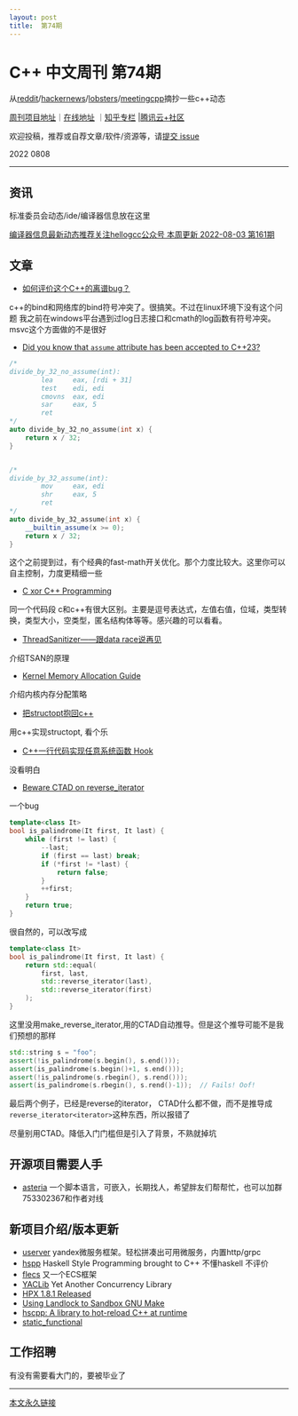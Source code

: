 ```yaml
---
layout: post
title:  第74期
---
```

# C++ 中文周刊 第74期

从[reddit](https://www.reddit.com/r/cpp/)/[hackernews](https://news.ycombinator.com/)/[lobsters](https://lobste.rs/)/[meetingcpp](https://www.meetingcpp.com/blog/blogroll/items/Meeting-Cpp-Blogroll-340.html)摘抄一些c++动态

[周刊项目地址](https://github.com/wanghenshui/cppweeklynews)｜[在线地址](https://wanghenshui.github.io/cppweeklynews/) ｜[知乎专栏](https://www.zhihu.com/column/jieyaren) |[腾讯云+社区](https://cloud.tencent.com/developer/column/92884)



欢迎投稿，推荐或自荐文章/软件/资源等，请[提交 issue](https://github.com/wanghenshui/cppweeklynews/issues)

2022 0808

---

## 资讯

标准委员会动态/ide/编译器信息放在这里

[编译器信息最新动态推荐关注hellogcc公众号 本周更新 2022-08-03 第161期](https://github.com/hellogcc/osdt-weekly/blob/master/weekly-2022/2022-08-03.md)

## 文章

- [如何评价这个C++的离谱bug？](https://www.zhihu.com/question/543813788/answer/2581073497)

c++的bind和网络库的bind符号冲突了。很搞笑。不过在linux环境下没有这个问题
我之前在windows平台遇到过log日志接口和cmath的log函数有符号冲突。msvc这个方面做的不是很好

- [Did you know that `assume` attribute has been accepted to C++23?](https://github.com/QuantlabFinancial/cpp_tip_of_the_week/blob/master/289.md)

```cpp
/*
divide_by_32_no_assume(int):
        lea     eax, [rdi + 31]
        test    edi, edi
        cmovns  eax, edi
        sar     eax, 5
        ret
*/
auto divide_by_32_no_assume(int x) {
    return x / 32;
}


/*
divide_by_32_assume(int):
        mov     eax, edi
        shr     eax, 5
        ret
*/
auto divide_by_32_assume(int x) {
    __builtin_assume(x >= 0);
    return x / 32;
}
```

这个之前提到过，有个经典的fast-math开关优化。那个力度比较大。这里你可以自主控制，力度更精细一些

- [C xor C++ Programming](https://docs.google.com/document/d/16B36r0HksR0LqQAGLA1syYCtZvYaVC0hEF2D00ZAd0o/view)

同一个代码段 c和c++有很大区别。主要是逗号表达式，左值右值，位域，类型转换，类型大小，空类型，匿名结构体等等。感兴趣的可以看看。

- [ThreadSanitizer——跟data race说再见](https://zhuanlan.zhihu.com/p/38687826)

介绍TSAN的原理

- [Kernel Memory Allocation Guide](https://zhuanlan.zhihu.com/p/549864377)

介绍内核内存分配策略

- [把structopt抱回c++](https://zhuanlan.zhihu.com/p/547960432)

用c++实现structopt, 看个乐

- [C++一行代码实现任意系统函数 Hook](https://zhuanlan.zhihu.com/p/545872317)

没看明白

- [Beware CTAD on reverse_iterator](https://quuxplusone.github.io/blog/2022/08/02/reverse-iterator-ctad/)

一个bug

```cpp
template<class It>
bool is_palindrome(It first, It last) {
    while (first != last) {
        --last;
        if (first == last) break;
        if (*first != *last) {
            return false;
        }
        ++first;
    }
    return true;
}
```

很自然的，可以改写成

```cpp
template<class It>
bool is_palindrome(It first, It last) {
    return std::equal(
        first, last,
        std::reverse_iterator(last),
        std::reverse_iterator(first)
    );
}
```

这里没用make_reverse_iterator,用的CTAD自动推导。但是这个推导可能不是我们预想的那样

```cpp
std::string s = "foo";
assert(!is_palindrome(s.begin(), s.end()));
assert(is_palindrome(s.begin()+1, s.end()));
assert(!is_palindrome(s.rbegin(), s.rend()));
assert(is_palindrome(s.rbegin(), s.rend()-1));  // Fails! Oof!
```

最后两个例子，已经是reverse的iterator， CTAD什么都不做，而不是推导成 `reverse_iterator<iterator>`这种东西，所以报错了

尽量别用CTAD。降低入门门槛但是引入了背景，不熟就掉坑

## 开源项目需要人手

- [asteria](https://github.com/lhmouse/asteria) 一个脚本语言，可嵌入，长期找人，希望胖友们帮帮忙，也可以加群753302367和作者对线


## 新项目介绍/版本更新

- [userver](https://github.com/userver-framework/userver) yandex微服务框架。轻松拼凑出可用微服务，内置http/grpc
- [hspp](https://github.com/BowenFu/hspp#sample-4-for-stm--concurrent)  Haskell Style Programming brought to C++ 不懂haskell 不评价
- [flecs](https://github.com/SanderMertens/flecs) 又一个ECS框架
- [YACLib](https://github.com/YACLib/YACLib) Yet Another Concurrency Library
- [HPX 1.8.1 Released](https://hpx-docs.stellar-group.org/latest/html/releases/whats_new_1_8_1.html)
- [Using Landlock to Sandbox GNU Make](https://github.com/jart/landlock-make)
- [hscpp: A library to hot-reload C++ at runtime](https://github.com/jheruty/hscpp)
- [static_functional](https://github.com/grandseiken/static-functional)

## 工作招聘

有没有需要看大门的，要被毕业了

---



[本文永久链接](https://wanghenshui.github.io/cppweeklynews/posts/074.html)
